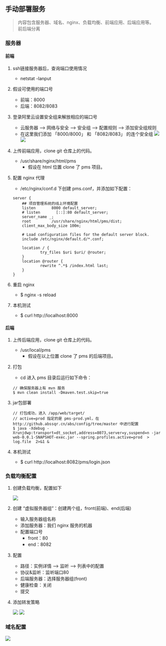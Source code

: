 ## 手动部署服务

> 内容包含服务器、域名、nginx、负载均衡、前端应用、后端应用等。<br/>
> 前后端分离

### 服务器

#### 前端

1. ssh链接服务器后，查询端口使用情况
	- netstat -lanput
2. 假设可使用的端口号
	- 前端：8000
	- 后端：8082/8083
3. 登录阿里云设置安全组来解放相应的端口号
	- 云服务器 --> 网络与安全 --> 安全组 --> 配置规则 --> 添加安全组规则
	- 在这里我们添加 「8000/8000」 和 「8082/8083」 的连个安全组
	![](./images/deploy/2.png)
	![](./images/deploy/3.png)
4. 上传前端应用，clone git 仓库上的代码。
	- /usr/share/nginx/html/pms
		- 假设在 html 位置 clone 了 pms 项目。
5. 配置 nginx 代理
	- /etc/nginx/conf.d 下创建 pms.conf，并添加如下配置：
	
	```
	server {
        ## 项目管理系统的线上环境配置
        listen       8000 default_server;
        # listen       [::]:80 default_server;
        server_name _;
        root         /usr/share/nginx/html/pms/dist;
        client_max_body_size 100m;

        # Load configuration files for the default server block.
        include /etc/nginx/default.d/*.conf;

        location / {
                try_files $uri $uri/ @router;
        }
        location @router {
                rewrite ^.*$ /index.html last;
        }
    }
	```
6. 重启 nginx
	- $ nginx -s reload
7. 本机测试
	- $ curl http://localhost:8000

#### 后端

1. 上传后端应用，clone git 仓库上的代码。
	- /usr/local/pms
		- 假设在以上位置 clone 了 pms 的后端项目。
2. 打包
	- cd 进入 pms 目录后运行如下命令：
	
	```
	// 确保服务器上有 mvn 服务
	$ mvn clean install -Dmaven.test.skip=true
	```
3. jar包部署

	```
	// 打包成功，进入 /app/web/target/
	// active=prod 指定的是 pms-prod.yml，在 http://github.abssqr.cn/abs/config/tree/master 中进行配置
	$ java -Xdebug -Xrunjdwp:transport=dt_socket,address=8073,server=y,suspend=n -jar web-0.0.1-SNAPSHOT-exec.jar --spring.profiles.active=prod  > log.file  2>&1 &
	```
4. 本机测试
	- $ curl http://localhost:8082/pms/login.json

### 负载均衡配置

1. 创建负载均衡，配置如下

	![](./images/deploy/1.png)
	
2. 创建 “虚拟服务器组”：创建两个组，front(前端)、end(后端)
	- 输入服务器组名称
	- 添加服务器：我们 nginx 服务的机器
	- 配置端口号
		- front：80
		- end：8082
3. 配置
	- 路径：实例详情 --> 监听 --> 列表中的配置
	- 协议&监听：监听端口80
	- 后端服务器：选择服务器组(front)
	- 健康检查：关闭
	- 提交
4. 添加转发策略
	
	![](./images/deploy/4.png)
	![](./images/deploy/5.png)
	
### 域名配置

![](./images/deploy/6.png)


